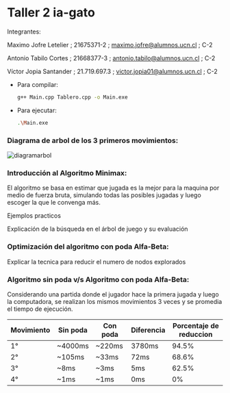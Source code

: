 # Taller 2 ia-gato
Integrantes:

Maximo Jofre Letelier ; 21675371-2 ; maximo.jofre@alumnos.ucn.cl ; C-2

Antonio Tabilo Cortes ; 21668377-3 ; antonio.tabilo@alumnos.ucn.cl ; C-2

Víctor Jopia Santander ; 21.719.697.3 ; victor.jopia01@alumnos.ucn.cl ; C-2

* Para compilar:
  ```sh
  g++ Main.cpp Tablero.cpp -o Main.exe
  ```
* Para ejecutar:
  ```sh
  .\Main.exe
  ```

### Diagrama de arbol de los 3 primeros movimientos:

![diagramarbol](https://github.com/user-attachments/assets/447a14da-2ac4-43bf-a973-ae2db2234ae3)


### Introducción al Algoritmo Minimax:

El algoritmo se basa en estimar que jugada es la mejor para la maquina por medio de fuerza bruta, simulando todas las posibles jugadas y luego escoger la que le convenga más.

Ejemplos practicos

Explicación de la búsqueda en el árbol de juego y su evaluación

### Optimización del algoritmo con poda Alfa-Beta:

Explicar la tecnica para reducir el numero de nodos explorados

### Algoritmo sin poda v/s Algoritmo con poda Alfa-Beta:

Considerando una partida donde el jugador hace la primera jugada y luego la computadora, se realizan los mismos movimientos 3 veces y se promedia el tiempo de ejecución.

| Movimiento | Sin poda | Con poda | Diferencia | Porcentaje de reduccion |
| ---------- | -------- | -------- | ---------- | ----------------------- |
| 1°         | ~4000ms  | ~220ms   | 3780ms     | 94.5%                   |
| 2°         | ~105ms   | ~33ms    | 72ms       | 68.6%                   |
| 3°         | ~8ms     | ~3ms     | 5ms        | 62.5%                   |
| 4°         | ~1ms     | ~1ms     | 0ms        | 0%                      |
